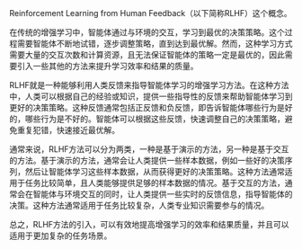 ---
---

Reinforcement Learning from Human Feedback（以下简称RLHF）这个概念。

在传统的增强学习中，智能体通过与环境的交互，学习到最优的决策策略。这个过程需要智能体不断地试错，逐步调整策略，直到达到最优解。然而，这种学习方式需要大量的交互次数和计算资源，且无法保证智能体的策略一定是最优的，因此需要引入一些其他的方法来提升学习效率和结果的质量。

RLHF就是一种能够利用人类反馈来指导智能体学习的增强学习方法。在这种方法中，人类可以根据自己的经验或知识，提供一些指导性的反馈来帮助智能体学习到更好的决策策略。这种反馈通常包括正反馈和负反馈，即告诉智能体哪些行为是好的，哪些行为是不好的。智能体可以根据这些反馈，快速调整自己的决策策略，避免重复犯错，快速接近最优解。

通常来说，RLHF方法可以分为两类，一种是基于演示的方法，另一种是基于交互的方法。基于演示的方法，通常会让人类提供一些样本数据，例如一些好的决策序列，然后让智能体学习这些样本数据，从而获得更好的决策策略。这种方法通常适用于任务比较简单，且人类能够提供足够的样本数据的情况。基于交互的方法，通常会在智能体与环境交互的同时，让人类提供一些实时的反馈信息，指导智能体的决策。这种方法通常适用于任务比较复杂，人类专业知识需要参与的情况。

总之，RLHF方法的引入，可以有效地提高增强学习的效率和结果质量，并且可以适用于更加复杂的任务场景。